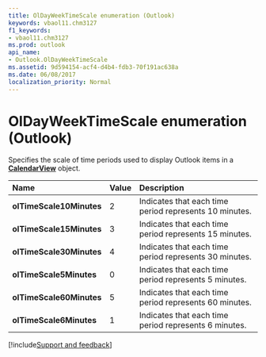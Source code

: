 ```yaml
---
title: OlDayWeekTimeScale enumeration (Outlook)
keywords: vbaol11.chm3127
f1_keywords:
- vbaol11.chm3127
ms.prod: outlook
api_name:
- Outlook.OlDayWeekTimeScale
ms.assetid: 9d594154-acf4-d4b4-fdb3-70f191ac638a
ms.date: 06/08/2017
localization_priority: Normal
---
```



# OlDayWeekTimeScale enumeration (Outlook)

Specifies the scale of time periods used to display Outlook items in a  **[CalendarView](Outlook.CalendarView.md)** object.



|Name|Value|Description|
|:-----|:-----|:-----|
| **olTimeScale10Minutes**|2|Indicates that each time period represents 10 minutes.|
| **olTimeScale15Minutes**|3|Indicates that each time period represents 15 minutes.|
| **olTimeScale30Minutes**|4|Indicates that each time period represents 30 minutes.|
| **olTimeScale5Minutes**|0|Indicates that each time period represents 5 minutes.|
| **olTimeScale60Minutes**|5|Indicates that each time period represents 60 minutes.|
| **olTimeScale6Minutes**|1|Indicates that each time period represents 6 minutes.|

[!include[Support and feedback](~/includes/feedback-boilerplate.md)]